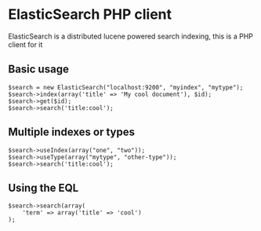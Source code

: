 # ElasticSearch PHP client
ElasticSearch is a distributed lucene powered search indexing, this is a PHP client for it
## Basic usage
    $search = new ElasticSearch("localhost:9200", "myindex", "mytype");
    $search->index(array('title' => 'My cool document'), $id);
    $search->get($id);
    $search->search('title:cool');

## Multiple indexes or types
    $search->useIndex(array("one", "two"));
    $search->useType(array("mytype", "other-type"));
    $search->search('title:cool');

## Using the EQL
    $search->search(array(
        'term' => array('title' => 'cool')
    );
